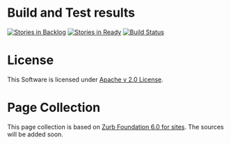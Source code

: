 # Build and Test results

[![Stories in Backlog](https://badge.waffle.io/TLoebner/tilebasedInfopages.svg?label=backlog&title=Backlog)](http://waffle.io/TLoebner/tilebasedInfopages)
[![Stories in Ready](https://badge.waffle.io/TLoebner/tilebasedInfopages.svg?label=ready&title=Ready)](http://waffle.io/TLoebner/tilebasedInfopages)
[![Build Status](https://travis-ci.org/TLoebner/tilebasedInfopages.svg?branch=master)](https://travis-ci.org/TLoebner/tilebasedInfopages)

# License
This Software is licensed under [Apache v 2.0 License](https://github.com/TLoebner/tilebasedInfopages/blob/master/LICENSE).

# Page Collection

This page collection is based on [Zurb Foundation 6.0 for sites](http://foundation.zurb.com/). The sources will be added soon.
